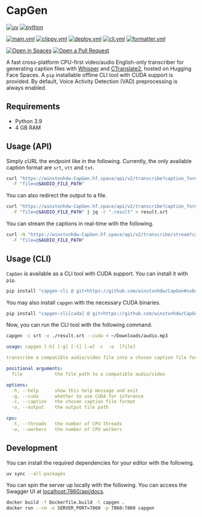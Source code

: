 # CapGen

[![uv](https://img.shields.io/endpoint?url=https://raw.githubusercontent.com/astral-sh/uv/main/assets/badge/v0.json)](https://github.com/astral-sh/uv)
[![python](https://img.shields.io/badge/python-3.8%20|%203.9%20|%203.10%20|%203.11%20|%203.12%20|%203.13-blue)](https://www.python.org/)

[![main.yml](https://github.com/winstxnhdw/CapGen/actions/workflows/main.yml/badge.svg)](https://github.com/winstxnhdw/CapGen/actions/workflows/main.yml)
[![clippy.yml](https://github.com/winstxnhdw/CapGen/actions/workflows/clippy.yml/badge.svg)](https://github.com/winstxnhdw/CapGen/actions/workflows/clippy.yml)
[![deploy.yml](https://github.com/winstxnhdw/CapGen/actions/workflows/deploy.yml/badge.svg)](https://github.com/winstxnhdw/CapGen/actions/workflows/deploy.yml)
[![cli.yml](https://github.com/winstxnhdw/CapGen/actions/workflows/cli.yml/badge.svg)](https://github.com/winstxnhdw/CapGen/actions/workflows/cli.yml)
[![formatter.yml](https://github.com/winstxnhdw/CapGen/actions/workflows/formatter.yml/badge.svg)](https://github.com/winstxnhdw/CapGen/actions/workflows/formatter.yml)

[![Open in Spaces](https://huggingface.co/datasets/huggingface/badges/raw/main/open-in-hf-spaces-md-dark.svg)](https://huggingface.co/spaces/winstxnhdw/CapGen)
[![Open a Pull Request](https://huggingface.co/datasets/huggingface/badges/raw/main/open-a-pr-md-dark.svg)](https://github.com/winstxnhdw/CapGen/compare)

A fast cross-platform CPU-first video/audio English-only transcriber for generating caption files with [Whisper](https://openai.com/research/whisper) and [CTranslate2](https://github.com/OpenNMT/CTranslate2), hosted on Hugging Face Spaces. A `pip` installable offline CLI tool with CUDA support is provided. By default, Voice Activity Detection (VAD) preprocessing is always enabled.

## Requirements

- Python 3.9
- 4 GB RAM

## Usage (API)

Simply cURL the endpoint like in the following. Currently, the only available caption format are `srt`, `vtt` and `txt`.

```bash
curl "https://winstxnhdw-CapGen.hf.space/api/v2/transcribe?caption_format=$CAPTION_FORMAT" \
  -F "file=@$AUDIO_FILE_PATH"
```

You can also redirect the output to a file.

```bash
curl "https://winstxnhdw-CapGen.hf.space/api/v2/transcribe?caption_format=$CAPTION_FORMAT" \
  -F "file=@$AUDIO_FILE_PATH" | jq -r ".result" > result.srt
```

You can stream the captions in real-time with the following.

```bash
curl -N "https://winstxnhdw-CapGen.hf.space/api/v2/transcribe/stream?caption_format=$CAPTION_FORMAT" \
  -F "file=@$AUDIO_FILE_PATH"
```

## Usage (CLI)

`CapGen` is available as a CLI tool with CUDA support. You can install it with `pip`.

```bash
pip install "capgen-cli @ git+https://github.com/winstxnhdw/CapGen#subdirectory=cli"
```

You may also install `capgen` with the necessary CUDA binaries.

```bash
pip install "capgen-cli[cuda] @ git+https://github.com/winstxnhdw/CapGen#subdirectory=cli"
```

Now, you can run the CLI tool with the following command.

```bash
capgen -c srt -o ./result.srt --cuda < ~/Downloads/audio.mp3
```

```yaml
usage: capgen [-h] [-g] [-t] [-w] -c  -o  [file]

transcribe a compatible audio/video file into a chosen caption file format

positional arguments:
  file            the file path to a compatible audio/video

options:
  -h, --help      show this help message and exit
  -g, --cuda      whether to use CUDA for inference
  -c, --caption   the chosen caption file format
  -o, --output    the output file path

cpu:
  -t, --threads   the number of CPU threads
  -w, --workers   the number of CPU workers
```

## Development

You can install the required dependencies for your editor with the following.

```bash
uv sync --all-packages
```

You can spin the server up locally with the following. You can access the Swagger UI at [localhost:7860/api/docs](http://localhost:7860/api/docs).

```bash
docker build -f Dockerfile.build -t capgen .
docker run --rm -e SERVER_PORT=7860 -p 7860:7860 capgen
```
